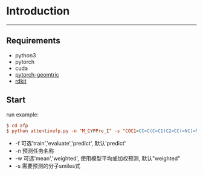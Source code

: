 # Introduction
---
## Requirements
* python3
* pytorch
* cuda
* [pytorch-geomtric](https://github.com/rusty1s/pytorch_geometric)
* [rdkit](http://www.rdkit.org/docs/Install.html)
## Start
run example: 
 ```ini
 $ cd afp 
 $ python attentivefp.py -n "M_CYPPro_I" -s "COC1=CC=C(C=C1)C2=CC(=NC(=N2)N3N=C(C)C=C3C)C(F)F"
 ```
* -f 可选'train','evaluate','predict', 默认'predict'
* -n 预测任务名称
* -w 可选'mean','weighted', 使用模型平均或加权预测, 默认"weighted"
* -s 需要预测的分子smiles式

